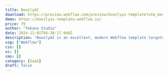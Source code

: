 ```yaml
---
title: BoozlyAI
download: https://preview.webflow.com/preview/boozlyai-template?utm_medium=preview_link&utm_source=designer&utm_content=boozlyai-template&preview=0990d304b7ee360cf9ddd48920c6f730&workflow=preview
demo: https://boozlyai-template.webflow.io/
price: 79
author: "Tekano Studio"
date: 2024-12-01T04:38:17.048Z
description: "BoozlyAI is an excellent, modern Webflow template targeted at SaaS companies showcasing the state-of-the-art AI product. This is a minimalist and clean design that is scrupulously put together to engage your audience and put your AI solution."
ssg: ["Webflow"]
css: []
ui: []
cms: []
category: [SaaS]
draft: false
---
```

